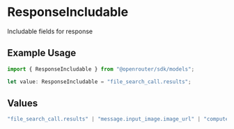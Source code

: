 # ResponseIncludable

Includable fields for response

## Example Usage

```typescript
import { ResponseIncludable } from "@openrouter/sdk/models";

let value: ResponseIncludable = "file_search_call.results";
```

## Values

```typescript
"file_search_call.results" | "message.input_image.image_url" | "computer_call_output.output.image_url" | "reasoning.encrypted_content" | "code_interpreter_call.outputs"
```